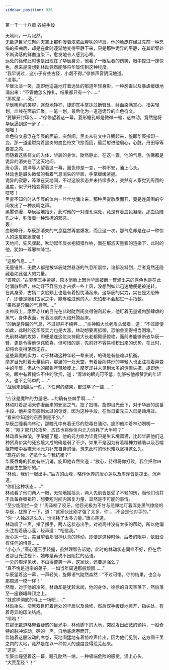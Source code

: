 ```yaml
---
sidebar_position: 926
---
```

 第一千一十八章 各施手段


天地间，一片寂然。  
无数道目光汇聚向天空上那弥漫着浓浓血腥味的华辰，他的脸庞在经过先前一种恐怖的扭曲后，却是在此时逐渐地变得平静下来，只是那种诡异的平静，在其断臂处不断滴落的鲜血渲染下，愈发地令人感到心寒。  
远处的徐修此时也是出现在了华辰身旁，他看了一眼后者的伤势，眼中掠过一抹惊色，想来是没想到林动竟然能够将华辰伤到这种程度。  
“我早说过，这小子有些古怪，小觑不得。”徐修声音阴沉地道。  
“没事。”  
华辰淡淡一笑，旋即他遥遥地盯着远处的那道年轻身影，一种怨毒以及暴虐缓缓地涌出来：“不管他怎么挣扎，结果都只有一个……”  
“那就是……死。”  
华辰嘴角的笑容，逐渐地狰狞，旋即其手掌抹过断臂处，鲜血染满掌心，指尖轻划，血线在面前汇聚，一笔一划，最后化为一道道诡异的血色符文。  
“要解开封印么……”徐修望着这一幕，菱形瞳孔却是微微一缩，这林动，竟然是将华辰逼到这一步了……  
嗤嗤！  
血色符文悬浮在华辰的面前，突然间，黑炎从符文中升腾起来，旋即华辰指印一变，那一道道燃烧着黑炎的血色符文飞掠而回，最后射进他眉心，心脏，丹田等等要害之内……  
而随着这些符文的入体，华辰的身体，陡然静止，在这一霎，他的气息，仿佛都是诡异的消失在了这天地间。  
唐心莲，周泽等人望着这一幕，面色却是一变，一种不安，涌上心头。  
林动也是眉头微皱的看着气息消失的华辰，手掌缓缓紧握。  
诡异的寂静，笼罩在天地间，不过这般状态并未持续多久，突然有人察觉到周围的温度，似乎开始变得阴凉下来……  
吱吱！  
黑雾不知何时从华辰的体内一丝丝地涌出来，那种黑雾散发而开，竟是连周围的空间发出了一种哀鸣之声。  
黑雾弥漫，华辰猛地抬头，此时他的一对瞳孔深处，竟是有着血色凝聚，那血色瞳孔之中，弥漫着一种难掩的邪恶。  
轰！  
血眼睁开，华辰那消失的气息猛然再度爆发，而且这一次，那气息却是在以一种惊人的速度膨胀变强！  
天地间，狂风骤起，吹动起华辰衣袍猎猎作响，而在那滔天黑雾的渲染下，此时的他，犹如一尊邪神降世。  
……  
“这股气息……”  
无量镜外，无数人都是被华辰陡然暴涨的气息所震惊，谁都没料到，后者竟然还隐藏着如此强大的力量。  
“该死的。”古梦琪玉手紧握，原本俏脸上因为华辰被断一臂涌出来的喜色也是在此时消散殆尽，林动好不容易方才占据一些上风，没想到如此迅速地便是被逆转。  
在其身旁，古嫣二女脸颊上也是有着担忧涌起来，这华辰的实力，实在是太恐怖了，即便是她们古家之中，能够胜过他的人，恐怕都不会超过一手指数。  
“果然是异魔的气息啊……”  
炎神殿上，摩罗赤红的目光在此时陡然间变得锐利起来，他盯着无量镜内那肆虐的黑气，身体表面，有着淡淡的火焰升腾起来。  
“的确是异魔的气息，不过却并不纯粹……”炎神殿大长老眉头皱着，道：“不过即便如此，此时的这华辰实力也是大涨，林动想要再抵御，恐怕会变得相当困难。”  
先前林动的攻势，即便是连这位炎神殿大长老都颇感惊艳，而前者能够断去华辰一臂，更是令得他惊诧欣喜，但可惜的是，先前好不容易堆积出来的优势，在此时，却将会变得荡然无存。  
这些异魔的实力，对于林动这种年轻一辈来说，的确是有些难以抗衡。  
摩罗目光盯着无量镜内，那里的一处天空，有着瘦削体形的年轻人也正注视着异变中的华辰，但从他的那张年轻脸庞上，摩罗却并未见到太多的惊慌失措，旋即他一笑，眼中有着掩饰不住的欣赏，道：“青雉的眼光可不低，能够被他都赞赏的年轻人，也不会简单的……”  
“战局未到最后一刻，下任何的结果，都过早了一些……”  
……  
“应该是魔种的力量吧……的确有些棘手啊……”  
林动盯着那滔天弥漫而来的邪恶之气，抿了抿嘴，旋即目光垂下，对于华辰的这番手段，他并没有感到太过的惊讶，因为这种手段，在当日霍元三人已是动用过。  
“看来你知道的东西倒是不少。”  
华辰血瞳看向林动，那瞳孔中有着无尽的怨毒在涌动，旋即他冲着林动咧嘴一笑：“刚才那几轮攻势，应该也将你体内元力消耗了大半吧？”  
林动眉头微皱，手掌握了握，他的元力修为毕竟只是生玄境圆满，比起华辰他们这种货真价实的死玄境大成的确是弱了不少，如果不是因为有着精神力辅助以及吞噬祖符暗中吞噬天地元力补充自身的话，想来此时的他也难以坚持这么久。  
“现在的你，还拿什么与我抗衡？”  
华辰唇角的弧度有些讥诮，旋即他森然笑道：“放心，待得将你打败，我会把你四肢都生生撕断的。”  
“林动，我们一起出手。”后方的山峰，略作休养的唐心莲以及周泽皆是掠出，沉声道。  
“你们这种状态……”  
林动看了他们两人一眼，无奈地摇摇头，两人先前皆是受了不轻的伤，而他们也并不具备吞噬祖符，想要短时间内回复力量，显然是不可能的事情。  
“至少能阻拦一会！”周泽咬了咬牙，他目光极为不甘与忌惮地盯着浑身黑气缭绕的华辰，犹豫了一下，道：“这家伙比刚才强了太多，你……不会是他对手的。”  
“你一人独战这么久，也消耗了太多力量。”唐心莲道。  
林动叹了一声，摆了摆手，两人这状态出手，对战局并没有太多的帮助，所以他偏头注视着唐心莲，轻声道：“相信我。”  
唐心莲一怔，美目望着那眼神认真的林动，即便是这种时候，后者的眼中，依旧没有任何的惧意……  
“小心点。”唐心莲玉手轻握，虽然理智告诉她，此时的林动状态同样不好，但在后者那目光注视下，她却是再说不出阻拦的话语。  
一旁的周泽见状，不由得苦笑一声，这家伙，还要逞强么？  
“真不愧是道宗的弟子，一如当年周通那般顽固……”  
华辰望着这一幕，一声轻笑，旋即语气陡然森然：“不过可惜，你的结果，也会与那周通一模一样！”  
然而，对于他的冷笑，林动却是犹若未闻，他的身体，徐徐的自天空落下，然后落至一座巍峨峰顶之上。  
“就这样彻底的斗上一场吧……”  
林动抬头，漆黑双目盯着远处的华辰以及徐修，然后双手缓缓地摊开，指尖处，有着奇异的印法结成。  
“嗡嗡！”  
在那无数道略带着疑惑的目光中，林动脚下的大地，突然发出细微的颤抖，一股奇特的脉冲波动，砰的一声，自地底席卷而开。  
伴随着这股波动的席卷，天地间猛地有着惊哗声传出，因为他们见到，这方圆千里之内的大地，竟然是在以一种惊人的速度变得荒芜起来。  
“这是……”  
华辰血瞳望着这一幕，瞳孔陡然一缩，一种极端危险的感觉，涌上心头。  
“大荒芜经？！”  
  
  
